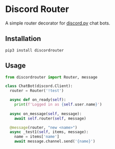 # Discord Router

A simple router decorator for [discord.py](https://github.com/Rapptz/discord.py) chat bots.

## Installation

`pip3 install discordrouter`

## Usage

```py
from discordrouter import Router, message

class ChatBot(discord.Client):
  router = Router('!test')

  async def on_ready(self):
    print(f'Logged in as {self.user.name}')
  
  async on_message(self, message):
    await self.router(self, message)

  @message(router, "new <name>")
  async _test1(self, items, message):
    name = items['name']
    await message.channel.send('{name}')
```
